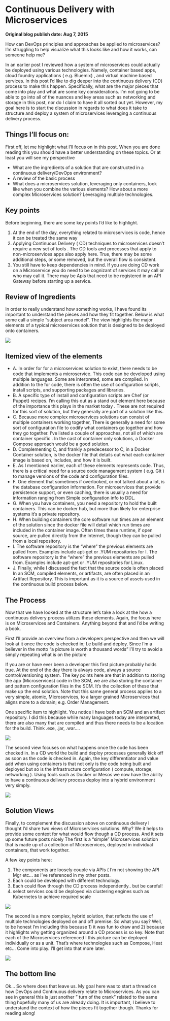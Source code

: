 # Continuous Delivery with Microservices

__Original blog publish date: Aug 7, 2015__

How can DevOps principles and approaches be applied to microservices? I’m struggling to help visualize what this looks like and how it works, can someone help me?

In an earlier post I reviewed how a system of microservices could actually be deployed using various technologies. Namely, container based apps, cloud foundry applications ( e.g. Bluemix) , and virtual machine based services. In this post I’d like to dig deeper into the continuous delivery (CD) process to make this happen. Specifically, what are the major pieces that come into play and what are some key considerations. I’m not going to be able to go into all of the nuances and key areas such as networking and storage in this post, nor do I claim to have it all sorted out yet. However, my goal here is to start the discussion in regards to what does it take to structure and deploy a system of microservices leveraging a continuous delivery process.

## Things I’ll focus on:
First off, let me highlight what I’ll focus on in this post. When you are done reading this you should have a better understanding on these topics. Or at least you will see my perspective

* What are the ingredients of a solution that are constructed in a continuous delivery/DevOps environment?
* A review of the basic process
* What does a microservices solution, leveraging only containers, look like when you combine the various elements? How about a more complex Microservices solution? Leveraging multiple technologies.

## Key points
Before beginning, there are some key points I’d like to highlight.

1. At the end of the day, everything related to microservices is code, hence it can be treated the same way
2. Applying Continuous Delivery ( CD) techniques to microservices doesn’t require a new set of tools . The CD tools and
processes that apply to non-microservices apps also apply here. True, there may be some additional steps, or some removed,
but the overall flow is consistent.
3. You still have to keep dependencies in mind. If you are doing CD work on a Microservice you do need to be cognizant of
services it may call or who may call it. There may be Apis that need to be registered in an API Gateway before starting up a service.

## Review of Ingredients

In order to really understand how something works, I have found its important to understand the pieces and how they fit together. Below is what some call a simple “subject area model”. The view highlights the major elements of a typical microservices solution that
is designed to be deployed onto containers.

![](../images/blog/cd-1.jpeg)

## Itemized view of the elements
* A. In order for for a microservices solution to exist, there needs to be code that implements a microservice. This code can be developed using multiple languages. Some are interpreted, some are compiled. In addition to the for code, there is often the use of configuration scripts, install scripts, and supporting packages and libraries.
* B. A specific type of install and configuration scripts are Chef (or Puppet) recipes. I’m calling this out as a stand out element here because of the importance this plays in the market today . These are not required for this sort of solution, but they generally are part of a solution like this.
* C. Because more complex microservices solutions can consist of multiple containers working together, There is generally a need for some sort of configuration file to codify what containers go together and how they go together. I’ve listed a couple of approaches, not all of which are container specific . In the cast of container only solutions, a Docker Compose approach would be a good solution.
* D. Complementing C, and frankly a predecessor to C, in a Docker Container solution, is the docker file that details out what each container image is based on, includes, and how it is built.
* E. As I mentioned earlier, each of these elements represents code. Thus, there is a critical need for a source code management system ( e.g. Git ) to manage versions of the code and configuration files.
* F. One element that sometimes if overlooked, or not talked about a lot, is the database configuration information. For microservices that provide persistence support, or even caching, there is usually a need for information ranging from Simple configuration info to DDL.
* G. When you have containers, you need a repository to hold the built containers. This can be docker hub, but more than likely for enterprise systems it’s a private repository.
* H. When building containers the core software run times are an element of the solution since the docker file will detail which run times are included in the container image. Often times these runtime, if open source, are pulled directly from the Internet, though they can be pulled from a local repository.
* I. The software repository is the “where” the previous elements are pulled from. Examples include apt-get or .YUM repositories for
I. The software repository is the “where” the previous elements are pulled from. Examples include apt-get or .YUM repositories for Linux.
* J. Finally, while I discussed the fact that the source code is often placed In an SCM, compiled elements, or artifacts, are often placed in an Artifact Repository. This is important as it is a source of assets used in the continuous build process below.

## The Process
Now that we have looked at the structure let’s take a look at the how a continuous delivery process utilizes these elements. Again, the focus here is on Microservices and Containers. Anything beyond that and I’d be writing a book.

First I’ll provide an overview from a developers perspective and then we will look at it once the code is checked in; I.e build and deploy. Since I’m a believer in the motto “a picture is worth a thousand words” I’ll try to avoid a simply repeating what is on the picture

If you are or have ever been a developer this first picture probably holds true. At the end of the day there is always code, always a source control/versioning system. The key points here are that in addition to storing the app (Microservices) code in the SCM, we are also storing the container and pattern configuration files in the SCM. It’s the collection of these that make up the end solution. Note that this same general process applies to a very simple, atomic, Microservices, to a larger grained Microservices that aligns more to a domain; e.g. Order Management.

One specific item to highlight. You notice I have both an SCM and an artifact repository. I did this because while many languages today are interpreted, there are also many that are compiled and thus there needs to be a location for the build. Think .exe, .jar, .war....

![](../images/blog/cd-2.jpeg)

The second view focuses on what happens once the code has been checked in. In a CD world the build and deploy processes generally kick off as soon as the code is checked in. Again, the key differentiator and value add when using containers is that not only is the code being built and deployed but so is the infrastructure configuration ( compute, storage, networking ). Using tools such as Docker or Mesos we now have the ability to have a continuous delivery process deploy into a hybrid environment very simply.

![](../images/blog/cd-3.jpeg)

## Solution Views
Finally, to complement the discussion above on continuous delivery I thought I’d share two views of Microservices solutions. Why?
We it helps to provide some context for what would flow though a CD process. And it sets up some future posts nicely
The first is a “simple” Microservices solution that is made up of a collection of Microservices, deployed in individual containers, that work together.

A few key points here:

1. The components are loosely couple via APIs ( I’m not showing the API Mgr etc... as I’ve referenced in my other posts. 
1. Each could be developed with different technology.
1. Each could flow through the CD process independently.. but be careful!
1. select services could be deployed via clustering engines such as Kubernetes to achieve required scale

![](../images/blog/cd-4.jpeg)

The second is a more complex, hybrid solution, that reflects the use of multiple technologies deployed on and off premise. So what you
say? Well, to be honest I’m including this because 1) it was fun to draw and 2) because it highlights why getting organized around a CD process is so key. Note that each of the Microservices referenced I this picture can be deployed individually or as a unit. That’s where technologies such as Compose, Heat etc... Come into play. I’ll get into that more later.

![](../images/blog/cd-5.jpeg)

## The bottom line

Ok... So where does that leave us. My goal here was to start a thread on how DevOps and Continuous delivery relate to Microservices. As you can see in general this is just another ” turn of the crank” related to the same thing hopefully many of us are already doing. It is important, I believe to understand the context of how the pieces fit together though. Thanks for reading along!
